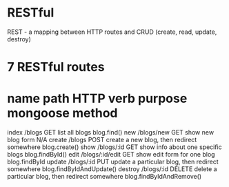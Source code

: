 # RESTful 
REST - a mapping between HTTP routes and CRUD (create, read, update, destroy)

# 7 RESTful routes

name     path            HTTP verb  purpose                                               mongoose method
=================================================================================================================
index   /blogs              GET     list all blogs                                      blog.find()
new     /blogs/new          GET     show new blog form                                  N/A
create  /blogs              POST    create a new blog, then redirect somewhere          blog.create()
show    /blogs/:id          GET     show info about one specific blogs                  blog.findById()
edit    /blogs/:id/edit     GET     show edit form for one blog                         blog.findById
update  /blogs/:id          PUT     update a particular blog, then redirect somewhere   blog.findByIdAndUpdate()
destroy /blogs/:id          DELETE  delete a particular blog, then redirect somewhere   blog.findByIdAndRemove()


